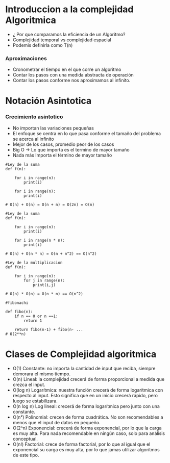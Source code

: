 # Introduccion a la complejidad Algoritmica


* ¿ Por que comparamos la eficiencia de un Algoritmo?
* Complejidad temporal vs complejidad espacial
* Podemis definirla como T(n)

### Aproximaciones
* Cronometrar el tiempo en el que corre un algoritmo
* Contar los pasos con una  medida abstracta de operación
* Contar los pasos conforme nos aproximamos al infinito.

# Notación Asintotica

### Crecimiento asintotico

* No importan las variaciones pequeñas 
* El enfoque se centra en lo que pasa conforme el tamaño del problema se acerca al infinito
* Mejor de los casos, promedio peor de los casos 
* Big O -> Lo que importa es el termino de mayor tamaño
* Nada más Importa el término de mayor tamaño

~~~
#Ley de la suma
def f(n):

    for i in range(n):
        print(i)
    
    for i in range(n):  
        print(i)

# O(n) + O(n) = O(n + n) = O(2n) = O(n)
~~~
~~~
#Ley de la suma
def f(n):

    for i in range(n):
        print(i)
    
    for i in range(n * n):  
        print(i)

# O(n) + O(n * n) = O(n + n^2) == O(n^2)
~~~
~~~
#Ley de la multiplicacion
def f(n):

    for i in range(n):
        for j in range(n):
            print(i,j)

# O(n) * O(n) = O(n * n) == O(n^2)
~~~
~~~
#fibonachi

def fibo(n):
    if n == 0 or n ==1:
        return 1

    return fibo(n-1) + fibo(n- ...
# O(2**n)
~~~

# Clases de Complejidad algoritmica

* O(1) Constante: no importa la cantidad de input que reciba, siempre demorara el mismo tiempo.
* O(n) Lineal: la complejidad crecerá de forma proporcional a medida que crezca el input.
* O(log n) Logarítmica: nuestra función crecerá de forma logarítmica con respecto al input. Esto significa que en un inicio crecerá rápido, pero luego se estabilizara.
* O(n log n) Log lineal: crecerá de forma logarítmica pero junto con una constante.
* O(n²) Polinomial: crecen de forma cuadrática. No son recomendables a menos que el input de datos en pequeño.
* O(2^n) Exponencial: crecerá de forma exponencial, por lo que la carga es muy alta. Para nada recomendable en ningún caso, solo para análisis conceptual.
* O(n!) Factorial: crece de forma factorial, por lo que al igual que el exponencial su carga es muy alta, por lo que jamas utilizar algoritmos de este tipo.